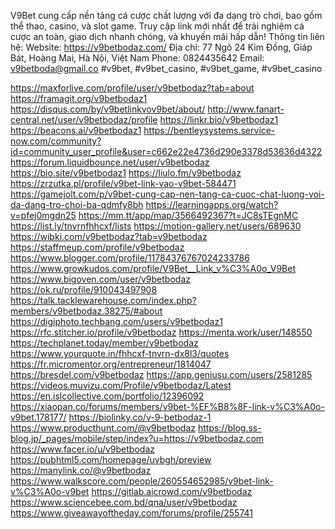 V9Bet cung cấp nền tảng cá cược chất lượng với đa dạng trò chơi, bao gồm thể thao, casino, và slot game. Truy cập link mới nhất để trải nghiệm cá cược an toàn, giao dịch nhanh chóng, và khuyến mãi hấp dẫn!
Thông tin liên hệ:
Website: https://v9betbodaz.com/
Địa chỉ: 77 Ngõ 24 Kim Đồng, Giáp Bát, Hoàng Mai, Hà Nội, Việt Nam
Phone: 0824435642
Email: v9betboda@gmail.co
#v9bet, #v9bet_casino, #v9bet_game, #v9bet_casino 


https://maxforlive.com/profile/user/v9betbodaz?tab=about
https://framagit.org/v9betbodaz1
https://disqus.com/by/v9betlinkvov9bet/about/
http://www.fanart-central.net/user/v9betbodaz/profile
https://linkr.bio/v9betbodaz1
https://beacons.ai/v9betbodaz1
https://bentleysystems.service-now.com/community?id=community_user_profile&user=c662e22e4736d290e3378d53636d4322
https://forum.liquidbounce.net/user/v9betbodaz
https://bio.site/v9betbodaz1
https://liulo.fm/v9betbodaz
https://zrzutka.pl/profile/v9bet-link-vao-v9bet-584471
https://gamejolt.com/p/v9bet-cung-cap-nen-tang-ca-cuoc-chat-luong-voi-da-dang-tro-choi-ba-qdmfy8bh
https://learningapps.org/watch?v=pfej0mgdn25
https://mm.tt/app/map/3566492367?t=JC8sTEgnMC
https://list.ly/tnvrnfhhcxf/lists
https://motion-gallery.net/users/689630
https://wibki.com/v9betbodaz?tab=v9betbodaz
https://staffmeup.com/profile/v9betbodaz
https://www.blogger.com/profile/11784376767024233786
https://www.growkudos.com/profile/V9Bet__Link_v%C3%A0o_V9Bet
https://www.bigoven.com/user/v9betbodaz
https://ok.ru/profile/910043497908
https://talk.tacklewarehouse.com/index.php?members/v9betbodaz.38275/#about
https://digiphoto.techbang.com/users/v9betbodaz1
https://rfc.stitcher.io/profile/v9betbodaz
https://menta.work/user/148550
https://techplanet.today/member/v9betbodaz
https://www.yourquote.in/fhhcxf-tnvrn-dx8l3/quotes
https://fr.micromentor.org/entrepreneur/1814047
https://bresdel.com/v9betbodaz
https://app.geniusu.com/users/2581285
https://videos.muvizu.com/Profile/v9betbodaz/Latest
https://en.islcollective.com/portfolio/12396092
https://xiaopan.co/forums/members/v9bet-%EF%B8%8F-link-v%C3%A0o-v9bet.178177/
https://biolinky.co/v-9-betbodaz-1
https://www.producthunt.com/@v9betbodaz
https://blog.ss-blog.jp/_pages/mobile/step/index?u=https://v9betbodaz.com
https://www.facer.io/u/v9betbodaz
https://pubhtml5.com/homepage/uvbgh/preview
https://manylink.co/@v9betbodaz
https://www.walkscore.com/people/260554652985/v9bet-link-v%C3%A0o-v9bet
https://gitlab.aicrowd.com/v9betbodaz
https://www.sciencebee.com.bd/qna/user/v9betbodaz
https://www.giveawayoftheday.com/forums/profile/255741